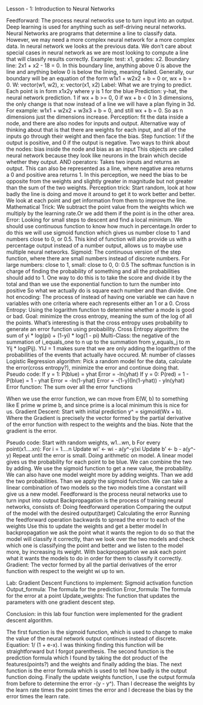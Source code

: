 Lesson - 1: Introduction to Neural Networks

Feedforward: The process neural networks use to turn input into an output.
Deep learning is used for anything such as self-driving neural networks. 
Neural Networks are programs that determine a line to classify data. However, we may need a more complex neural network for a more complex data. 
In neural network we looks at the previous data.
We don’t care about special cases in neural network as we are most looking to compute a line that will classify results correctly. 
Example: test: x1, grades: x2. 
Boundary line: 2x1 + x2 - 18 = 0. In this boundary line, anything above 0 is above the line and anything below 0 is below the lining, meaning failed. 
Generally, our boundary will be an equation of the form w1x1 + w2x2 + b = 0 or, wx + b = 0. W: vector(w1, w2), x: vector(x1, x2)
Label: What we are trying to predict.
Each point is in form x1x2y where y is 1 for the blue 
Prediction: y-hat, the neural network prediction. 1 if wx + b >= 0, 0 if wx + b < 0
In 3 dimensions, the only change is that now instead of a line we will have a plan flying in 3d. For example: w1x1 + w2x2 + w3x3 + b = 0, and still wx + b = 0. So as n dimensions just the dimensions increase.
Perception: fit the data inside a node, and there are also nodes for inputs and output. 
Alternative way of thinking about that is that there are weights for each input, and all of the inputs go through their weight and then face the bias.
Step function: 1 if the output is positive, and 0 if the output is negative.
Two ways to think about the nodes: bias inside the node and bias as an input
This objects are called neural network because they look like neurons in the brain which decide whether they output.
AND operators: Takes two inputs and returns an output. This can also be represented as a line, where negative area returns a 0 and positive area returns 1. In this perception, we need the bias to be opposite from the weights and slightly greater in magnitude but not greater than the sum of the two weights.
Perception trick: Start random, look at how badly the line is doing and move it around to get it to work better and better. We look at each point and get information from them to improve the line.
Mathematical Trick: We subtract the point value from the weights which we multiply by the learning rate.Or we add them if the point is in the other area. 
Error: Looking for small steps to descent and find a local minimum. We should use continuous function to know how much in percentage.In order to do this we will use sigmoid function which gives us number close to 1 and numbers close to 0, or 0.5.  This kind of function will also provide us with a percentage output instead of a number output, allows us to maybe use multiple neural networks. 
Sigmoid: The continuous version of the step function, where there are small numbers instead of discrete numbers. For large numbers: close to 1, small: close to 0, 0: 0.5
The softmax function is in charge of finding the probability of something and all the probabilities should add to 1. One way to do this is to take the score and divide it by the total and than we use the exponential function to turn the number into positive 
So what we actually do is square each number and than divide. 
One hot encoding: The process of instead of having one variable we can have n variables with one criteria where each represents either an 1 or a 0.
Cross Entropy: Using the logarithm function to determine whether a mode is good or bad. Goal: minimize the cross entropy, meaning the sum of the log of all the points. What’s interesting is that the cross entropy uses probability to generate an error function using probability.
Cross Entropy algorithm: the sum of yi * log(pi) + (1-yi) * log(1 - pi)
Multi-Class: the negative of the summation of i_equals_one to n up to the summation from y_equals_j to m Yij * log(Pij). YIJ = 1 makes sure that we are only adding the logarithm of the probabilities of the events that actually have occured.
M: number of classes
Logistic Regression algorithm: Pick a random model for the data, calculate the error(cross entropy?), minimize the error and continue doing that.
Pseudo code:
If y = 1:
P(blue) = yhat
Error = -ln(yhat)
If y = 0:
P(red) = 1 - P(blue) = 1 - yhat
Error = -ln(1-yhat)
Error = -(1-y)(ln(1-yhat)) - yln(yhat)
Error function: The sum over all the error functions

When we use the error function, we can move from E(W, b) to something like E prime w prime b, and since prime is a local minimum this is nice for us.
Gradient Descent: Start with initial prediction y^ = sigmoid(Wx + b). Where the Gradient is precisely the vector formed by the partial derivative of the error function with respect to the weights and the bias. Note that the gradient is the error.




Pseudo code:
Start with random weights, w1...wn, b
For every point(x1….xn):
For i = 1….n
Update wi’ ← wi - a(y^-y)xi
Update b’ ← b - a(y^-y)
Repeat until the error is small.
Doing arithmetic on model. A linear model gives us the probability for each point to be blue. We can combine the two by adding. We use the sigmoid function to get a new value, the probability. We can also have one model weight more by adding weights. Than we add the two probabilities. Than we apply the sigmoid function. 
We can take a linear combination of two models so the two models time a constant will give us a new model.
Feedforward is the process neural networks use to turn input into output 
Backpropagation is the process of training neural networks, consists of:
Doing feedforward operation
Comparing the output of the model with the desired output(target)
Calculating the error 
Running the feedforward operation backwards to spread the error to each of the weights
Use this to update the weights and get a better model
In backpropagation we ask the point what it wants the region to do so that the model will classify it correctly, than we look over the two models and check which one is classifying the point and better and we listen to the model more, by increasing its weight. 
With backpropagation we ask each point what it wants the models to do in order for them to classify it correctly.
Gradient: The vector formed by all the partial derivatives of the error function with respect to the weight wi up to wn. 
 




Lab: Gradient Descent
Functions to implement:
Sigmoid activation function
Output_formula: The formula for the prediction
Error_formula: The formula for the error at a point
Update_weights: The function that updates the parameters with one gradient descent step.


Conclusion: in this lab four function were implemented for the gradient descent algorithm. 

The first function is the sigmoid function, which is used to change to make the value of the neural network output continues instead of discrete. Equation: 1/ (1 + e-x). I was thinking finding this function will be straightforward but I forgot parenthesis. 
The second function is the prediction formula which I found by taking the dot product of the features(points?) and the weights and finally adding the bias.
The next function is the error formula which is used to tell how badly is the output function doing.
Finally the update weights function, I use the output formula from before to determine the error -(y - y^). Than I decrease the weights by the learn rate times the point times the error and I decrease the bias by the error times the learn rate. 






















